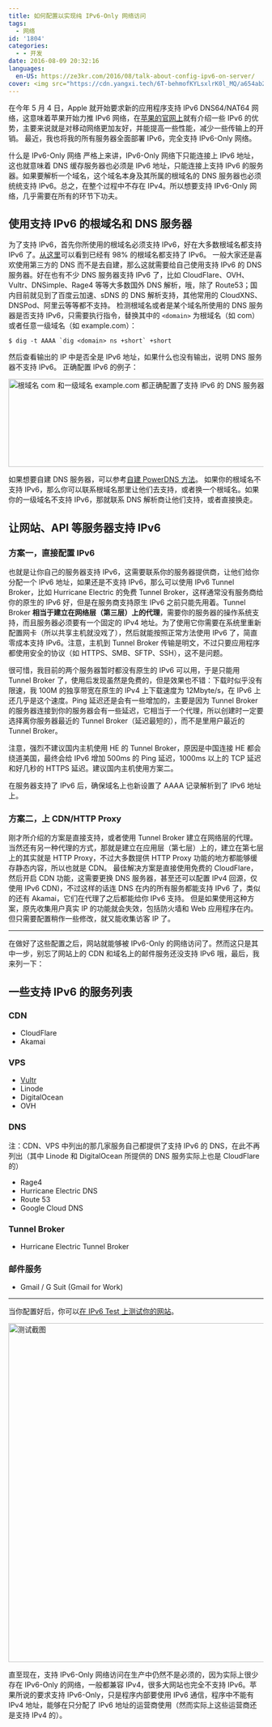 ```yaml
---
title: 如何配置以实现纯 IPv6-Only 网络访问
tags:
  - 网络
id: '1804'
categories:
  - - 开发
date: 2016-08-09 20:32:16
languages:
  en-US: https://ze3kr.com/2016/08/talk-about-config-ipv6-on-server/
cover: <img src="https://cdn.yangxi.tech/6T-behmofKYLsxlrK0l_MQ/a654ab2c-cb09-4972-d070-23ab59807101/extra" alt="测试截图" width="1008" height="670"/>
---
```


在今年 5 月 4 日，Apple 就开始要求新的应用程序支持 IPv6 DNS64/NAT64 网络，这意味着苹果开始力推 IPv6 网络，在[苹果的官网上](https://developer.apple.com/library/mac/documentation/NetworkingInternetWeb/Conceptual/NetworkingOverview/UnderstandingandPreparingfortheIPv6Transition/UnderstandingandPreparingfortheIPv6Transition.html#//apple_ref/doc/uid/TP40010220-CH213-SW1)就有介绍一些 IPv6 的优势，主要来说就是对移动网络更加友好，并能提高一些性能，减少一些传输上的开销。 最近，我也将我的所有服务器全面部署 IPv6，完全支持 IPv6-Only 网络。
<!-- more -->

什么是 IPv6-Only 网络 严格上来讲，IPv6-Only 网络下只能连接上 IPv6 地址，这也就意味着 DNS 缓存服务器也必须是 IPv6 地址，只能连接上支持 IPv6 的服务器。如果要解析一个域名，这个域名本身及其所属的根域名的 DNS 服务器也必须统统支持 IPv6。总之，在整个过程中不存在 IPv4。所以想要支持 IPv6-Only 网络，几乎需要在所有的环节下功夫。

## 使用支持 IPv6 的根域名和 DNS 服务器

为了支持 IPv6，首先你所使用的根域名必须支持 IPv6，好在大多数根域名都支持 IPv6 了。[从这里](http://bgp.he.net/ipv6-progress-report.cgi)可以看到已经有 98% 的根域名都支持了 IPv6。 一般大家还是喜欢使用第三方的 DNS 而不是去自建，那么这就需要给自己使用支持 IPv6 的 DNS 服务器。好在也有不少 DNS 服务器支持 IPv6 了，比如 CloudFlare、OVH、Vultr、DNSimple、Rage4 等等大多数国外 DNS 解析，哦，除了 Route53；国内目前就见到了百度云加速、sDNS 的 DNS 解析支持，其他常用的 CloudXNS、DNSPod、阿里云等等都不支持。 检测根域名或者是某个域名所使用的 DNS 服务器是否支持 IPv6，只需要执行指令，替换其中的 `<domain>` 为根域名（如 com）或者任意一级域名（如 example.com）：

```
$ dig -t AAAA `dig <domain> ns +short` +short
```

然后查看输出的 IP 中是否全是 IPv6 地址，如果什么也没有输出，说明 DNS 服务器不支持 IPv6。 正确配置 IPv6 的例子：

<img src="https://cdn.yangxi.tech/6T-behmofKYLsxlrK0l_MQ/754c0ab0-536b-4953-3c68-4e50bfcb4601/extra" alt="根域名 com 和一级域名 example.com 都正确配置了支持 IPv6 的 DNS 服务器" width="772" height="174"/>

如果想要自建 DNS 服务器，可以参考[自建 PowerDNS 方法](https://guozeyu.com/2016/08/self-host-dns/)。 如果你的根域名不支持 IPv6，那么你可以联系根域名那里让他们去支持，或者换一个根域名。如果你的一级域名不支持 IPv6，那就联系 DNS 解析商让他们支持，或者直接换走。

## 让网站、API 等服务器支持 IPv6

### 方案一，直接配置 IPv6

也就是让你自己的服务器支持 IPv6，这需要联系你的服务器提供商，让他们给你分配一个 IPv6 地址，如果还是不支持 IPv6，那么可以使用 IPv6 Tunnel Broker，比如 Hurricane Electric 的免费 Tunnel Broker，这样通常没有服务商给你的原生的 IPv6 好，但是在服务商支持原生 IPv6 之前只能先用着。Tunnel Broker **相当于建立在网络层（第三层）上的代理**，需要你的服务器的操作系统支持，而且服务器必须要有一个固定的 IPv4 地址。为了使用它你需要在系统里重新配置网卡（所以共享主机就没戏了），然后就能按照正常方法使用 IPv6 了，简直零成本支持 IPv6。注意，主机到 Tunnel Broker 传输是明文，不过只要应用程序都使用安全的协议（如 HTTPS、SMB、SFTP、SSH），这不是问题。

很可惜，我目前的两个服务器暂时都没有原生的 IPv6 可以用，于是只能用 Tunnel Broker 了，使用后发现虽然是免费的，但是效果也不错：下载时似乎没有限速，我 100M 的独享带宽在原生的 IPv4 上下载速度为 12Mbyte/s，在 IPv6 上还几乎是这个速度。Ping 延迟还是会有一些增加的，主要是因为 Tunnel Broker 的服务器连接到你的服务器会有一些延迟，它相当于一个代理，所以创建时一定要选择离你服务器最近的 Tunnel Broker（延迟最短的），而不是里用户最近的 Tunnel Broker。

注意，强烈不建议国内主机使用 HE 的 Tunnel Broker，原因是中国连接 HE 都会绕道美国，最终会给 IPv6 增加 500ms 的 Ping 延迟，1000ms 以上的 TCP 延迟和好几秒的 HTTPS 延迟。建议国内主机使用方案二。

在服务器支持了 IPv6 后，确保域名上也新设置了 AAAA 记录解析到了 IPv6 地址上。

### 方案二，上 CDN/HTTP Proxy

刚才所介绍的方案是直接支持，或者使用 Tunnel Broker 建立在网络层的代理。当然还有另一种代理的方式，那就是建立在应用层（第七层）上的，建立在第七层上的其实就是 HTTP Proxy，不过大多数提供 HTTP Proxy 功能的地方都能够缓存静态内容，所以也就是 CDN。 最佳解决方案是直接使用免费的 CloudFlare，然后开启 CDN 功能，这需要更换 DNS 服务器，甚至还可以配置 IPv4 回源，仅使用 IPv6 CDN)，不过这样的话连 DNS 在内的所有服务都能支持 IPv6 了，类似的还有 Akamai，它们在代理了之后都能给你 IPv6 支持。 但是如果使用这种方案，原先收集用户真实 IP 的功能就会失效，包括防火墙和 Web 应用程序在内。但只需要配置稍作一些修改，就又能收集访客 IP 了。

* * *

在做好了这些配置之后，网站就能够被 IPv6-Only 的网络访问了。然而这只是其中一步，别忘了网站上的 CDN 和域名上的邮件服务还没支持 IPv6 哦，最后，我来列一下：

## 一些支持 IPv6 的服务列表

### CDN

*   CloudFlare
*   Akamai

### VPS

*   [Vultr](https://www.vultr.com/?ref=6886257)
*   Linode
*   DigitalOcean
*   OVH

### DNS

注：CDN、VPS 中列出的那几家服务自己都提供了支持 IPv6 的 DNS，在此不再列出（其中 Linode 和 DigitalOcean 所提供的 DNS 服务实际上也是 CloudFlare 的）

*   Rage4
*   Hurricane Electric DNS
*   Route 53
*   Google Cloud DNS

### Tunnel Broker

*   Hurricane Electric Tunnel Broker

### 邮件服务

*   Gmail / G Suit (Gmail for Work)

* * *

当你配置好后，你可以[在 IPv6 Test 上测试你的网站](http://ipv6-test.com/validate.php)。

<img src="https://cdn.yangxi.tech/6T-behmofKYLsxlrK0l_MQ/a654ab2c-cb09-4972-d070-23ab59807101/extra" alt="测试截图" width="1008" height="670"/>

直至现在，支持 IPv6-Only 网络访问在生产中仍然不是必须的，因为实际上很少存在 IPv6-Only 的网络，一般都兼容 IPv4，很多大网站也完全不支持 IPv6。苹果所说的要求支持 IPv6-Only，只是程序内部要使用 IPv6 通信，程序中不能有 IPv4 地址，能够在只分配了 IPv6 地址的运营商使用（然而实际上这些运营商还是支持 IPv4 的）。
